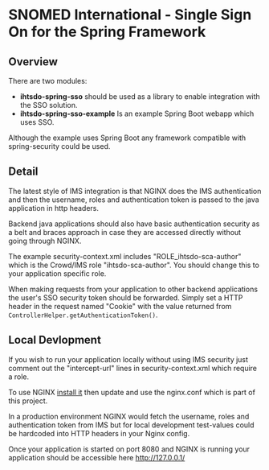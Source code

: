 # SNOMED International - Single Sign On for the Spring Framework

## Overview
There are two modules:
* **ihtsdo-spring-sso** should be used as a library to enable integration with the SSO solution. 
* **ihtsdo-spring-sso-example** Is an example Spring Boot webapp which uses SSO.

Although the example uses Spring Boot any framework compatible with spring-security could be used.

## Detail
The latest style of IMS integration is that NGINX does the IMS authentication and then the username, roles and authentication token is passed to the java application in http headers.

Backend java applications should also have basic authentication security as a belt and braces approach in case they are accessed directly without going through NGINX.

The example security-context.xml includes "ROLE_ihtsdo-sca-author" which is the Crowd/IMS role "ihtsdo-sca-author". You should change this to your application specific role.

When making requests from your application to other backend applications the user's SSO security token should be forwarded. 
Simply set a HTTP header in the request named "Cookie" with the value returned from ```ControllerHelper.getAuthenticationToken()```.

## Local Devlopment
If you wish to run your application locally without using IMS security just comment out the "intercept-url" lines in security-context.xml which require a role.

To use NGINX [install it](https://www.google.com/?#q=install%20nginx) then update and use the nginx.conf which is part of this project. 

In a production environment NGINX would fetch the username, roles and authentication token from IMS but for local development test-values could be hardcoded into HTTP headers in your Nginx config.


Once your application is started on port 8080 and NGINX is running your application should be accessible here http://127.0.0.1/
